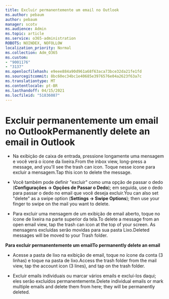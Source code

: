 ```yaml
---
title: Excluir permanentemente um email no Outlook
ms.author: pebaum
author: pebaum
manager: scotv
ms.audience: Admin
ms.topic: article
ms.service: o365-administration
ROBOTS: NOINDEX, NOFOLLOW
localization_priority: Normal
ms.collection: Adm_O365
ms.custom:
- "9001176"
- "3137"
ms.openlocfilehash: e9eee884a90d961a68f63aca73bce32da21fe1fd
ms.sourcegitcommit: 8bc60ec34bc1e40685e3976576e04a2623f63a7c
ms.translationtype: MT
ms.contentlocale: pt-BR
ms.lasthandoff: 04/15/2021
ms.locfileid: "51836087"
---
```

# <a name="permanently-delete-an-email-in-outlook"></a><span data-ttu-id="ad7f8-102">Excluir permanentemente um email no Outlook</span><span class="sxs-lookup"><span data-stu-id="ad7f8-102">Permanently delete an email in Outlook</span></span>

- <span data-ttu-id="ad7f8-103">Na exibição de caixa de entrada, pressione longamente uma mensagem e você verá o ícone da lixeira.</span><span class="sxs-lookup"><span data-stu-id="ad7f8-103">From the inbox view, long-press a message, and you'll see the trash can icon.</span></span> <span data-ttu-id="ad7f8-104">Toque nesse ícone para excluir a mensagem.</span><span class="sxs-lookup"><span data-stu-id="ad7f8-104">Tap this icon to delete the message.</span></span>

- <span data-ttu-id="ad7f8-105">Você também pode definir "excluir" como uma opção de passar o dedo (**Configurações -> Opções de Passar o Dedo**); em seguida, use o dedo para passar o dedo no email que você deseja excluir.</span><span class="sxs-lookup"><span data-stu-id="ad7f8-105">You can also set "delete" as a swipe option (**Settings -> Swipe Options**); then use your finger to swipe on the mail you want to delete.</span></span> 

- <span data-ttu-id="ad7f8-106">Para excluir uma mensagem de um exibição de email aberto, toque no ícone de lixeira na parte superior da tela.</span><span class="sxs-lookup"><span data-stu-id="ad7f8-106">To delete a message from an open email view, tap the trash can icon at the top of your screen.</span></span> <span data-ttu-id="ad7f8-107">As mensagens excluídas serão movidas para sua pasta Lixo.</span><span class="sxs-lookup"><span data-stu-id="ad7f8-107">Deleted messages will be moved to your Trash folder.</span></span> 

<span data-ttu-id="ad7f8-108">**Para excluir permanentemente um email**</span><span class="sxs-lookup"><span data-stu-id="ad7f8-108">**To permanently delete an email**</span></span>

- <span data-ttu-id="ad7f8-109">Acesse a pasta de lixo na exibição de email, toque no ícone da conta (3 linhas) e toque na pasta de lixo.</span><span class="sxs-lookup"><span data-stu-id="ad7f8-109">Access the trash folder from the mail view, tap the account icon (3 lines), and tap on the trash folder.</span></span>

- <span data-ttu-id="ad7f8-110">Excluir emails individuais ou marcar vários emails e excluí-los daqui; eles serão excluídos permanentemente.</span><span class="sxs-lookup"><span data-stu-id="ad7f8-110">Delete individual emails or mark multiple emails and delete them from here; they will be permanently deleted.</span></span>